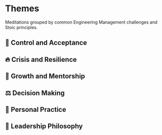 # Themes

Meditations grouped by common Engineering Management challenges and Stoic principles.

## 🎯 Control and Acceptance

## 🔥 Crisis and Resilience


## 🌱 Growth and Mentorship


## ⚖️ Decision Making


## 🧘 Personal Practice


## 💼 Leadership Philosophy